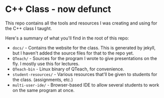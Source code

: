 # C++ Class - now defunct
This repo contains all the tools and resources I was creating and using for the C++ class I taught.

Here's a summary of what you'll find in the root of this repo:

* `docs/` - Contains the website for the class. This is generated
by jekyll, but I haven't added the source files for that to the repo yet.
* `QTeach/` - Sources for the program I wrote to give presentations on the fly.
I mostly use this for lectures.
* `QTeach-bin` - Linux binary of QTeach, for convenience.
* `student-resources/` - Various resources that'll be given to students for the class. (assignments, etc.)
* `multi-user-ide/` - Browser-based IDE to allow several students to work on the same program at once.
